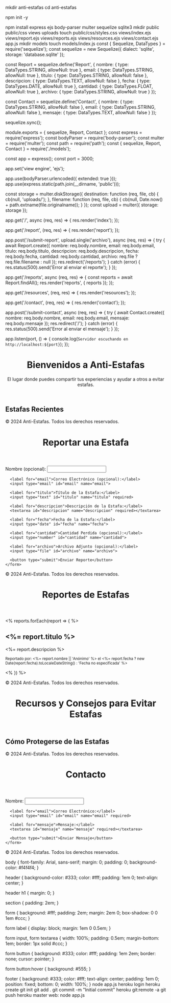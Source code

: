 mkdir anti-estafas
cd anti-estafas

npm init -y

npm install express ejs body-parser multer sequelize sqlite3
mkdir public public/css views uploads
touch public/css/styles.css views/index.ejs views/report.ejs views/reports.ejs views/resources.ejs views/contact.ejs app.js
mkdir models
touch models/index.js
const { Sequelize, DataTypes } = require('sequelize');
const sequelize = new Sequelize({
  dialect: 'sqlite',
  storage: 'database.sqlite'
});

const Report = sequelize.define('Report', {
  nombre: {
    type: DataTypes.STRING,
    allowNull: true
  },
  email: {
    type: DataTypes.STRING,
    allowNull: true
  },
  titulo: {
    type: DataTypes.STRING,
    allowNull: false
  },
  descripcion: {
    type: DataTypes.TEXT,
    allowNull: false
  },
  fecha: {
    type: DataTypes.DATE,
    allowNull: true
  },
  cantidad: {
    type: DataTypes.FLOAT,
    allowNull: true
  },
  archivo: {
    type: DataTypes.STRING,
    allowNull: true
  }
});

const Contact = sequelize.define('Contact', {
  nombre: {
    type: DataTypes.STRING,
    allowNull: false
  },
  email: {
    type: DataTypes.STRING,
    allowNull: false
  },
  mensaje: {
    type: DataTypes.TEXT,
    allowNull: false
  }
});

sequelize.sync();

module.exports = { sequelize, Report, Contact };
const express = require('express');
const bodyParser = require('body-parser');
const multer = require('multer');
const path = require('path');
const { sequelize, Report, Contact } = require('./models');

const app = express();
const port = 3000;

app.set('view engine', 'ejs');

app.use(bodyParser.urlencoded({ extended: true }));
app.use(express.static(path.join(__dirname, 'public')));

const storage = multer.diskStorage({
  destination: function (req, file, cb) {
    cb(null, 'uploads/');
  },
  filename: function (req, file, cb) {
    cb(null, Date.now() + path.extname(file.originalname));
  }
});
const upload = multer({ storage: storage });

app.get('/', async (req, res) => {
  res.render('index');
});

app.get('/report', (req, res) => {
  res.render('report');
});

app.post('/submit-report', upload.single('archivo'), async (req, res) => {
  try {
    await Report.create({
      nombre: req.body.nombre,
      email: req.body.email,
      titulo: req.body.titulo,
      descripcion: req.body.descripcion,
      fecha: req.body.fecha,
      cantidad: req.body.cantidad,
      archivo: req.file ? req.file.filename : null
    });
    res.redirect('/reports');
  } catch (error) {
    res.status(500).send('Error al enviar el reporte');
  }
});

app.get('/reports', async (req, res) => {
  const reports = await Report.findAll();
  res.render('reports', { reports });
});

app.get('/resources', (req, res) => {
  res.render('resources');
});

app.get('/contact', (req, res) => {
  res.render('contact');
});

app.post('/submit-contact', async (req, res) => {
  try {
    await Contact.create({
      nombre: req.body.nombre,
      email: req.body.email,
      mensaje: req.body.mensaje
    });
    res.redirect('/');
  } catch (error) {
    res.status(500).send('Error al enviar el mensaje');
  }
});

app.listen(port, () => {
  console.log(`Servidor escuchando en http://localhost:${port}`);
});
<!DOCTYPE html>
<html lang="es">
<head>
  <meta charset="UTF-8">
  <meta name="viewport" content="width=device-width, initial-scale=1.0">
  <title>Página Principal</title>
  <link rel="stylesheet" href="/css/styles.css">
</head>
<body>
  <header>
    <h1>Bienvenidos a Anti-Estafas</h1>
    <p>El lugar donde puedes compartir tus experiencias y ayudar a otros a evitar estafas.</p>
  </header>
  <section id="destacados">
    <h2>Estafas Recientes</h2>
    <!-- Aquí irán los resúmenes de las estafas recientes -->
  </section>
  <footer>
    <p>&copy; 2024 Anti-Estafas. Todos los derechos reservados.</p>
  </footer>
</body>
</html>
<!DOCTYPE html>
<html lang="es">
<head>
  <meta charset="UTF-8">
  <meta name="viewport" content="width=device-width, initial-scale=1.0">
  <title>Formulario de Reporte</title>
  <link rel="stylesheet" href="/css/styles.css">
</head>
<body>
  <header>
    <h1>Reportar una Estafa</h1>
  </header>
  <section>
    <form action="/submit-report" method="post" enctype="multipart/form-data">
      <label for="nombre">Nombre (opcional):</label>
      <input type="text" id="nombre" name="nombre">
      
      <label for="email">Correo Electrónico (opcional):</label>
      <input type="email" id="email" name="email">
      
      <label for="titulo">Título de la Estafa:</label>
      <input type="text" id="titulo" name="titulo" required>
      
      <label for="descripcion">Descripción de la Estafa:</label>
      <textarea id="descripcion" name="descripcion" required></textarea>
      
      <label for="fecha">Fecha de la Estafa:</label>
      <input type="date" id="fecha" name="fecha">
      
      <label for="cantidad">Cantidad Perdida (opcional):</label>
      <input type="number" id="cantidad" name="cantidad">
      
      <label for="archivo">Archivo Adjunto (opcional):</label>
      <input type="file" id="archivo" name="archivo">
      
      <button type="submit">Enviar Reporte</button>
    </form>
  </section>
  <footer>
    <p>&copy; 2024 Anti-Estafas. Todos los derechos reservados.</p>
  </footer>
</body>
</html>
<!DOCTYPE html>
<html lang="es">
<head>
  <meta charset="UTF-8">
  <meta name="viewport" content="width=device-width, initial-scale=1.0">
  <title>Lista de Reportes</title>
  <link rel="stylesheet" href="/css/styles.css">
</head>
<body>
  <header>
    <h1>Reportes de Estafas</h1>
  </header>
  <section>
    <div id="reportes">
      <% reports.forEach(report => { %>
        <article>
          <h2><%= report.titulo %></h2>
          <p><%= report.descripcion %></p>
          <p><small>Reportado por: <%= report.nombre || 'Anónimo' %> el <%= report.fecha ? new Date(report.fecha).toLocaleDateString() : 'Fecha no especificada' %></small></p>
        </article>
      <% }) %>
    </div>
  </section>
  <footer>
    <p>&copy; 2024 Anti-Estafas. Todos los derechos reservados.</p>
  </footer>
</body>
</html>
<!DOCTYPE html>
<html lang="es">
<head>
  <meta charset="UTF-8">
  <meta name="viewport" content="width=device-width, initial-scale=1.0">
  <title>Recursos y Consejos</title>
  <link rel="stylesheet" href="/css/styles.css">
</head>
<body>
  <header>
    <h1>Recursos y Consejos para Evitar Estafas</h1>
  </header>
  <section>
    <h2>Cómo Protegerse de las Estafas</h2>
    <p><!-- Información sobre cómo protegerse --></p>
  </section>
  <footer>
    <p>&copy; 2024 Anti-Estafas. Todos los derechos reservados.</p>
  </footer>
</body>
</html>
<!DOCTYPE html>
<html lang="es">
<head>
  <meta charset="UTF-8">
  <meta name="viewport" content="width=device-width, initial-scale=1.0">
  <title>Contacto</title>
  <link rel="stylesheet" href="/css/styles.css">
</head>
<body>
  <header>
    <h1>Contacto</h1>
  </header>
  <section>
    <form action="/submit-contact" method="post">
      <label for="nombre">Nombre:</label>
      <input type="text" id="nombre" name="nombre" required>
      
      <label for="email">Correo Electrónico:</label>
      <input type="email" id="email" name="email" required>
      
      <label for="mensaje">Mensaje:</label>
      <textarea id="mensaje" name="mensaje" required></textarea>
      
      <button type="submit">Enviar Mensaje</button>
    </form>
  </section>
  <footer>
    <p>&copy; 2024 Anti-Estafas. Todos los derechos reservados.</p>
  </footer>
</body>
</html>
body {
  font-family: Arial, sans-serif;
  margin: 0;
  padding: 0;
  background-color: #f4f4f4;
}

header {
  background-color: #333;
  color: #fff;
  padding: 1em 0;
  text-align: center;
}

header h1 {
  margin: 0;
}

section {
  padding: 2em;
}

form {
  background: #fff;
  padding: 2em;
  margin: 2em 0;
  box-shadow: 0 0 1em #ccc;
}

form label {
  display: block;
  margin: 1em 0 0.5em;
}

form input, form textarea {
  width: 100%;
  padding: 0.5em;
  margin-bottom: 1em;
  border: 1px solid #ccc;
}

form button {
  background: #333;
  color: #fff;
  padding: 1em 2em;
  border: none;
  cursor: pointer;
}

form button:hover {
  background: #555;
}

footer {
  background: #333;
  color: #fff;
  text-align: center;
  padding: 1em 0;
  position: fixed;
  bottom: 0;
  width: 100%;
}
node app.js
heroku login
heroku create
git init
git add .
git commit -m "Initial commit"
heroku git:remote -a <nombre-de-tu-app>
git push heroku master
web: node app.js
